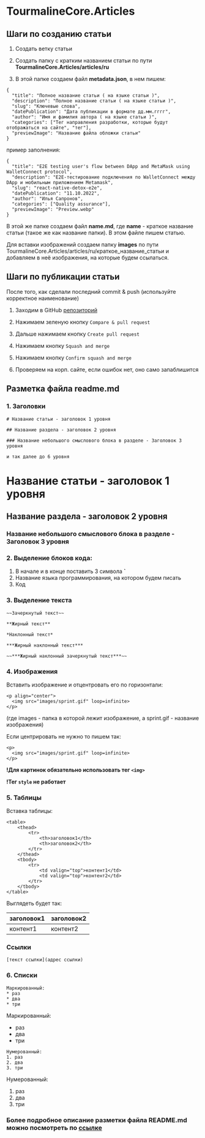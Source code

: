# TourmalineCore.Articles

## Шаги по созданию статьи

1. Создать ветку статьи 

2. Создать папку с кратким названием статьи по пути **TourmalineCore.Articles/articles/ru**

3. В этой папке создаем файл **metadata.json**, в нем пишем:

```
{
  "title": "Полное название статьи ( на языке статьи )",
  "description": "Полное название статьи ( на языке статьи )",
  "slug": "Ключевые слова",
  "datePublication": "Дата публикации в формате дд.мм.гггг",
  "author": "Имя и фамилия автора ( на языке статьи )",
  "categories": ["Тег направления разработки, которые будут отображаться на сайте", "тег"],
  "previewImage": "Название файла обложки статьи" 
}
```

пример заполнения:

```
{
  "title": "E2E testing user's flow between DApp and MetaMask using WalletConnect protocol",
  "description": "E2E-тестирование подключения по WalletConnect между DApp и мобильным приложением Metamask",
  "slug": "react-native-detox-e2e",
  "datePublication": "11.10.2022",
  "author": "Илья Сапронов",
  "categories": ["Quality assurance"],
  "previewImage": "Preview.webp" 
}
```

В этой же папке создаем файл **name.md**, где **name** - краткое название статьи (такое же как название папки). В этом файле пишем статью.

Для вставки изображений создаем папку **images** по пути TourmalineCore.Articles/articles/ru/краткое_название_статьи и добавляем в неё изображения, на которые будем ссылаться.


## Шаги по публикации статьи

После того, как сделали последний commit & push (используйте корректное наименование)

1. Заходим в GitHub [репозиторий](https://github.com/TourmalineCore/TourmalineCore.Articles)

2. Нажимаем зеленую кнопку `Compare & pull request`

3. Дальше нажимаем кнопку `Create pull request`

4. Нажимаем кнопку `Squash and merge`

5. Нажимаем кнопку `Confirm squash and merge`

6. Проверяем на корп. сайте, если ошибок нет, оно само запаблишится


## Разметка файла readme.md

### 1. Заголовки

```
# Название статьи - заголовок 1 уровня

## Название раздела - заголовок 2 уровня

### Название небольшого смыслового блока в разделе - Заголовок 3 уровня

и так далее до 6 уровня
```

# Название статьи - заголовок 1 уровня

## Название раздела - заголовок 2 уровня

### Название небольшого смыслового блока в разделе - Заголовок 3 уровня

### 2. Выделение блоков кода:

1. В начале и в конце поставить 3 символа **`**
2. Название языка программирования, на котором будем писать
3. Код

### 3. Выделение текста

```
~~Зачеркнутый текст~~

**Жирный текст**

*Наклонный текст*

***Жирный наклонный текст***

~~***Жирный наклонный зачеркнутый текст***~~
```

### 4. Изображения 

Вставить изображение и отцентровать его по горизонтали:

```
<p align="center">
  <img src="images/sprint.gif" loop=infinite>
</p>
```
(где images - папка в которой лежит изображение, а sprint.gif - название изображения)

Если центрировать не нужно то пишем так:
```
<p>
  <img src="images/sprint.gif" loop=infinite>
</p>
```

**!Для картинок обязательно использовать тег `<img>`**

**!Тег `style` не работает**

### 5. Таблицы

Вставка таблицы:

```
<table>
    <thead>
        <tr>
            <th>заголовок1</th>
            <th>заголовок2</th>
        </tr>
    </thead>
    <tbody>
        <tr>
            <td valign="top">контент1</td>
            <td valign="top">контент2</td>
        </tr>
    </tbody>
</table>
```

Выглядеть будет так:

<table>
    <thead>
        <tr>
            <th>заголовок1</th>
            <th>заголовок2</th>
        </tr>
    </thead>
    <tbody>
        <tr>
            <td valign="top">контент1</td>
            <td valign="top">контент2</td>
        </tr>
    </tbody>
</table>

### Ссылки

```
[текст ссылки](адрес ссылки)
```


### 6. Списки

```
Маркированный:
* раз
* два
* три 
```

Маркированный:
* раз
* два
* три 


```
Нумерованный:
1. раз
2. два
3. три 
```

Нумерованный:
1. раз
2. два
3. три 

### Более подробное описание разметки файла README.md можно посмотреть по [ссылке](https://github.com/GnuriaN/format-README)